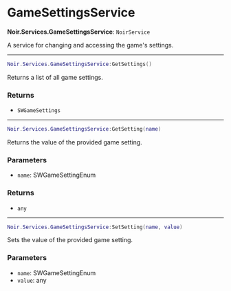 # GameSettingsService

**Noir.Services.GameSettingsService**: `NoirService`

A service for changing and accessing the game's settings.

---

```lua
Noir.Services.GameSettingsService:GetSettings()
```
Returns a list of all game settings.

### Returns
- `SWGameSettings`

---

```lua
Noir.Services.GameSettingsService:GetSetting(name)
```
Returns the value of the provided game setting.

### Parameters
- `name`: SWGameSettingEnum
### Returns
- `any`

---

```lua
Noir.Services.GameSettingsService:SetSetting(name, value)
```
Sets the value of the provided game setting.

### Parameters
- `name`: SWGameSettingEnum
- `value`: any